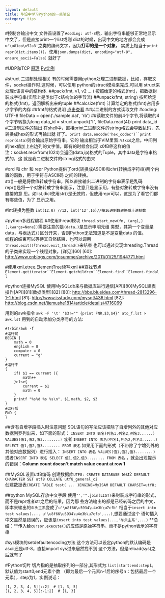 ```yaml
---
layout: default
title: 毕设中学习Python的一些笔记
category: tips
---
```

#控制台输出中文
文件首设置了`#coding: utf-8`后，输出字符串能够正常地显示中文了，但是直接print一个list或则
dict的时候，出现中文的地方都会变成`u'\u81ea\u52a8'`之类的编码文字，因为**打印的是一个对象**，
实质上相当于`print repr(dict.items())`，使用`json.dumps(dict, encoding="utf-8", ensure_ascii=False)`
就好了

#UDP和TCP
[原理](http://hi.baidu.com/xmbihnvkgwbbfid/item/583e5da08ee81e14a9cfb7f7)
[Py实例](http://www.cnblogs.com/wdpp/archive/2010/10/27/2386873.html)

#struct 二进制处理相关
有的时候需要用python处理二进制数据，比如，存取文件，socket操作时.这时候，可以使用
python的struct模块来完成.可以用 struct来处理c语言中的结构体.
##pack(fmt, v1, v2 ... )
按照给定的格式(fmt)，把数据封装成字符串(实际上是类似于c结构体的字节流)
##unpack(fmt, string)
按照给定的格式(fmt)，返回解析出来的tuple
##calcsize(fmt)
计算给定的格式(fmt)占用多少字节的内存
##fmt的格式说明
[点击查看](http://www.cnblogs.com/gala/archive/2011/09/22/2184801.html)
##以二进制的方式读取文件
    #coding: UTF-8
    fileData = open('./sample.dat', 'rb')
##读取文件的前4个字节,将读取的4个字节转换为long
    data_id = struct.unpack("l", fileData.read(4))
    print data_id
#二进制文件的输出
在shell中，直接print二进制文件的string格式会导致乱码，先转换成hex的形式再输出就
好了。`print data.encode('hex_codec')``print repr(data)`则会输出原始字符串。它的
输出相当于VIM里面`:%!xxd`之后，中间列的hex值加上右边列的文字值，即有的时候会出现
x0fB@这样的值  
注：socket.recvfrom(1024)会返回(data,ip)格式的Tuple，其中data是字符串格式的，这
就是我二进制文件的string格式的由来

#ord 和 chr 和 repr
Python提供了ord{转换成ASCII}和chr{转换成字符串}两个内置的函数，用于字符与ASCII码
之间的转换。  
str()一般是将数值转成字符串，所以直接输出二进制的字符串表示是乱码  
repr()是将一个对象转成字符串显示，注意只是显示用，有些对象转成字符串没有直接的意
思。如list,dict使用str()是无效的，但使用repr可以，这是为了看它们都有哪些值，为了
显示之用。

#int转换为整数
`int(12.0) //12`，`int('12',16)//按16进制数转换成十进制数`

#python多线程编程
##使用thread模块
`thread.start_new(fn, (arg1,) [,kwargs=None])`需要注意的是`(data,)`是显示申明元组
类型，其第一个变量是data，与表达式`()`区分开来，否则Python无法知道是不是变量data
的值。  
线程的结束可以等待其自然结束，也可以调用`thread.exit()`/`thread.exit_thread()`来结束
也可以通过实现threading.Thread的子类来实现一个线程对象，[详见][60]
[60]: http://www.cnblogs.com/tqsummer/archive/2011/01/25/1944771.html

#使用xml.etree.ElementTree读写xml
##查找节点
`Element.getiterator``Element.getchildren``Element.find``Element.findall`

#python连接MySQL
使用MySQLdb来与数据库进行通信[API][80]MySQL建表操作[API][81][数据类型][82]
[80]: http://bbs.blueidea.com/thread-2813296-1-1.html
[81]: http://www.isstudy.com/mysql/436.html
[82]: http://blog.csdn.net/jiemushe1814/article/details/4716069

用到的awk指令
`awk -F '\t' '$3!="" {print FNR,$3,$4}' ato_f.lst > awk.lst`
用到的自动添加分类序号的方法:
    
    #!/bin/awk -f
    #运行前
    BEGIN {
        math = 0
        english = 0
        computer = 0
        current = "g"
    }
    #运行中
    {
        if( $1 == current ){
            math++
        }else{
            current = $1
            math = 0
        }
        printf "%s%d %s %s\n", $1,math, $2, $3
    }
    #运行后
    END {
    }

##含有自增字段插入时注意问题
SQL语句的写法应该把除了自增列外的其他对应数据列罗列出来，如下面的形式：
`INSERT INTO 表名(列名1,列名2,列名3......) VALUES(值1,值2,值3........)`
或者
`INSERT INTO 表名(列名1,列名2,列名3......) SELECT 值1,值2,值3........ FROM 表名`
如果用下面的形式（不带除了字增列外的其他对应数据列）进行插入：
`INSERT INTO 表名 VALUES(值1,值2,值3........)`
或者`INSERT INTO 表名 SELECT 值1,值2,值3........ FROM 表名`
，就会出现提示的错误：**Column count doesn't match value count at row 1**

##MySQL设置utf8编码
创建数据库`UTF8: CREATE DATABASE `test2` DEFAULT CHARACTER SET utf8 COLLATE utf8_general_ci`  
创建数据表`CREATE TABLE test( ... )ENGINE=MyISAM DEFAULT CHARSET=utf8;`

##python MySQL存放中文字段
使用`"','".join(LIST)`来封装成字符串的形式，而不是repr或者str之后的结果，因为那
些方法输出的都是已经转码之后的中文，即本来输出的`车头主系`变成了`u'\u8f66\u5934\u4e3b\u7cfb'`
相当于`insert into test values(..., u'\u8f66\u5934\u4e3b\u7cfb',...)`,想要通过这个
语句插入中文显然是错误的，应该是`insert into test values(...,'车头主系',...)`
**总结：**传入给`cursor.execute()`的应该是原始字符串，而不是python表示的字符串

#sys模块的setdefaultencoding方法
这个方法可以设定python的默认编码是ascii还是utf-8，直接import sys过来居然找不到
这个方法，但是reload(sys)之后就有了

#Python切片
切片指的是抽取序列的一部分,其形式为:`list[start:end:step]`。默认值为start0,end元素个数
（即为最后一个元素n-1后的序号n：包括最后一个元素），step为1，实例说话：

    [1, 2, 3, 4, 5][::2]  # [1, 3, 5]
    [1, 2, 3, 4, 5][:-1:2]  # [1, 3]
